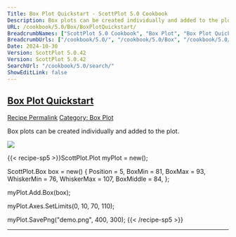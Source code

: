 ```yaml
---
Title: Box Plot Quickstart - ScottPlot 5.0 Cookbook
Description: Box plots can be created individually and added to the plot.
URL: /cookbook/5.0/Box/BoxPlotQuickstart/
BreadcrumbNames: ["ScottPlot 5.0 Cookbook", "Box Plot", "Box Plot Quickstart"]
BreadcrumbUrls: ["/cookbook/5.0/", "/cookbook/5.0/Box", "/cookbook/5.0/Box/BoxPlotQuickstart"]
Date: 2024-10-30
Version: ScottPlot 5.0.42
Version: ScottPlot 5.0.42
SearchUrl: "/cookbook/5.0/search/"
ShowEditLink: false
---
```



<h2 style='border-bottom: 0;'><a href='/cookbook/5.0/Box/BoxPlotQuickstart'>Box Plot Quickstart</a></h2>

<div class="d-flex mb-2">
<a class="btn btn-sm btn-primary me-1" href="/cookbook/5.0/Box/BoxPlotQuickstart">Recipe Permalink</a>
<a class="btn btn-sm btn-success me-1" href="/cookbook/5.0/Box">Category: Box Plot</a>
</div>

Box plots can be created individually and added to the plot.

[![](/cookbook/5.0/images/BoxPlotQuickstart.png?241029205813)](/cookbook/5.0/images/BoxPlotQuickstart.png?241029205813)

{{< recipe-sp5 >}}ScottPlot.Plot myPlot = new();

ScottPlot.Box box = new()
{
    Position = 5,
    BoxMin = 81,
    BoxMax = 93,
    WhiskerMin = 76,
    WhiskerMax = 107,
    BoxMiddle = 84,
};

myPlot.Add.Box(box);

myPlot.Axes.SetLimits(0, 10, 70, 110);

myPlot.SavePng("demo.png", 400, 300);
{{< /recipe-sp5 >}}

<hr class='my-5 invisible'>


